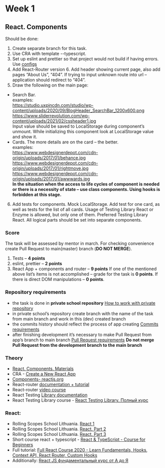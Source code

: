 # Week 1

## React. Components

Should be done:
1.	Create separate branch for this task.
2.	Use CRA with template --typescript.
3.	Set up eslint and prettier so that project would not build if having errors. Use [configs](https://github.com/rolling-scopes-school/tasks/blob/master/react/modules/module01/configs.md)
4.	Add React-Router version 6. Add header showing current page, also add pages “About Us”, “404”. If trying to input unknown route into url – application should redirect to “404”.
5.	Draw the following on the main page:
* Search Bar.\
examples:\
https://studio.uxpincdn.com/studio/wp-content/uploads/2020/09/BlogHeader_SearchBar_1200x600.png \
https://www.sliderrevolution.com/wp-content/uploads/2021/02/cssheader1.jpg \
Input value should be saved to LocalStorage during component’s unmount. While initializing this component look at LocalStorage value and show it.
* Cards. The more details are on the card – the better.\
examples: \
https://www.webdesignerdepot.com/cdn-origin/uploads/2017/01/behance.jpg \
https://www.webdesignerdepot.com/cdn-origin/uploads/2017/01/rightmove.jpg \
https://www.webdesignerdepot.com/cdn-origin/uploads/2017/01/awwwards.jpg \
**In the situation when the access to life cycles of component is needed or there is a necessity of state – use class components. Using hooks is forbidden at this stage.**
6.	Add tests for components. Mock LocalStorage. Add test for one card, as well as tests for the list of all cards. Usage of Testing Library React or Enzyme is allowed, but only one of them. Preferred Testing Library React.
All logical parts should be set into separate components.
### Score
The task will be assessed by mentor in march. For checking convenience create Pull Request to main(master) branch (**DO NOT MERGE**). 
1.	Tests – **4 points**
2.	eslint, prettier – **2 points**
3.	React App + components and router – **9 points**
If one of the mentioned above list’s items is not accomplished – grade for the task is **0 points**. If there is direct DOM manipulations – **0 points**.
### Repository requirements
* the task is done in **private school repository** [How to work with private repository](https://docs.rs.school/#/private-repository?id=%D0%9A%D0%B0%D0%BA-%D1%80%D0%B0%D0%B1%D0%BE%D1%82%D0%B0%D1%82%D1%8C-%D1%81-%D0%BF%D1%80%D0%B8%D0%B2%D0%B0%D1%82%D0%BD%D1%8B%D0%BC-%D1%80%D0%B5%D0%BF%D0%BE%D0%B7%D0%B8%D1%82%D0%BE%D1%80%D0%B8%D0%B5%D0%BC)
* in private school’s repository create branch with the name of the task from main branch and work in this (dev) created branch
* the commits history should reflect the process of app creating [Commits requirements](https://docs.rs.school/#/git-convention?id=%D0%A2%D1%80%D0%B5%D0%B1%D0%BE%D0%B2%D0%B0%D0%BD%D0%B8%D1%8F-%D0%BA-%D0%B8%D0%BC%D0%B5%D0%BD%D0%B0%D0%BC-%D0%BA%D0%BE%D0%BC%D0%BC%D0%B8%D1%82%D0%BE%D0%B2)
* after finishing development it’s necessary to make Pull Request from app’s branch to main branch [Pull Request requirements](https://docs.rs.school/#/pull-request-review-process?id=%D0%A2%D1%80%D0%B5%D0%B1%D0%BE%D0%B2%D0%B0%D0%BD%D0%B8%D1%8F-%D0%BA-pull-request-pr)
**Do not merge Pull Request from the development branch to the main branch**
### Theory
*	[React. Components. Materials](https://docs.google.com/document/d/1WLWjBiVMjsVADf5FWFYfPObQOrLD1624h5etyafCfr8/edit)
*	CRA - [Create a New React App](https://reactjs.org/docs/create-a-new-react-app.html)
*	[Components- reactjs.org](https://reactjs.org/docs/components-and-props.html)
*	React-router [documentation + tutorial](https://reactrouter.com/docs/en/v6/getting-started/tutorial)
*	React-router [video course](https://www.youtube.com/watch?v=0auS9DNTmzE)
*	React Testing [Library documentation](https://testing-library.com/docs/react-testing-library/intro/)
*	React Testing Library course - [React Testing Library. Полный курс](https://www.youtube.com/watch?v=n79PMyqcCJ8&t=585s)
### React:
*	Rolling Scopes School Lithuania. [React 1](https://www.youtube.com/watch?v=L8CmtfCu9AI)
*	Rolling Scopes School Lithuania. [React. Part 2](https://www.youtube.com/watch?v=Rrg4D6AHc5A)
*	Rolling Scopes School Lithuania. [React. Part 3](https://www.youtube.com/watch?v=w9MvuGWVvkY)
*	Short course react + typescript - [React & TypeScript - Course for Beginners](https://www.youtube.com/watch?v=FJDVKeh7RJI)
*	Full tutorial: [Full React Course 2020 - Learn Fundamentals, Hooks, Context API, React Router, Custom Hooks](https://www.youtube.com/watch?v=4UZrsTqkcW4&t=8419s)
*	Additionally: [React JS фундаментальный курс от А до Я](https://www.youtube.com/watch?v=GNrdg3PzpJQ)
